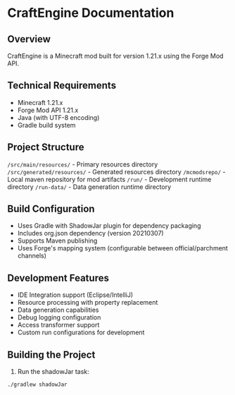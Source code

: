# CraftEngine Documentation

## Overview
CraftEngine is a Minecraft mod built for version 1.21.x using the Forge Mod API.

## Technical Requirements
- Minecraft 1.21.x
- Forge Mod API 1.21.x
- Java (with UTF-8 encoding)
- Gradle build system

## Project Structure
```/src/main/resources/``` - Primary resources directory
```/src/generated/resources/``` - Generated resources directory
```/mcmodsrepo/``` - Local maven repository for mod artifacts
```/run/``` - Development runtime directory
```/run-data/``` - Data generation runtime directory

## Build Configuration
- Uses Gradle with ShadowJar plugin for dependency packaging
- Includes org.json dependency (version 20210307)
- Supports Maven publishing
- Uses Forge's mapping system (configurable between official/parchment channels)

## Development Features
- IDE Integration support (Eclipse/IntelliJ)
- Resource processing with property replacement
- Data generation capabilities
- Debug logging configuration
- Access transformer support
- Custom run configurations for development

## Building the Project
1. Run the shadowJar task:
```bash
./gradlew shadowJar
